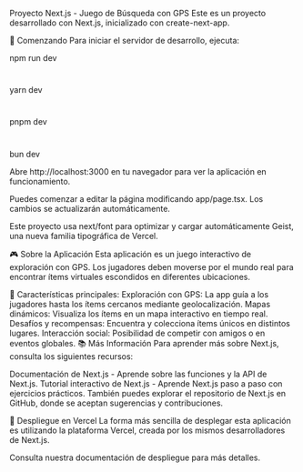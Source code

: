  Proyecto Next.js - Juego de Búsqueda con GPS
Este es un proyecto desarrollado con Next.js, inicializado con create-next-app.

🚀 Comenzando
Para iniciar el servidor de desarrollo, ejecuta:

npm run dev
# 
yarn dev
# 
pnpm dev
# 
bun dev



Abre http://localhost:3000 en tu navegador para ver la aplicación en funcionamiento.

Puedes comenzar a editar la página modificando app/page.tsx. Los cambios se actualizarán automáticamente.

Este proyecto usa next/font para optimizar y cargar automáticamente Geist, una nueva familia tipográfica de Vercel.

🎮 Sobre la Aplicación
Esta aplicación es un juego interactivo de exploración con GPS. Los jugadores deben moverse por el mundo real para encontrar ítems virtuales escondidos en diferentes ubicaciones.

🔹 Características principales:
Exploración con GPS: La app guía a los jugadores hasta los ítems cercanos mediante geolocalización.
Mapas dinámicos: Visualiza los ítems en un mapa interactivo en tiempo real.
Desafíos y recompensas: Encuentra y colecciona ítems únicos en distintos lugares.
Interacción social: Posibilidad de competir con amigos o en eventos globales.
📚 Más Información
Para aprender más sobre Next.js, consulta los siguientes recursos:

Documentación de Next.js - Aprende sobre las funciones y la API de Next.js.
Tutorial interactivo de Next.js - Aprende Next.js paso a paso con ejercicios prácticos.
También puedes explorar el repositorio de Next.js en GitHub, donde se aceptan sugerencias y contribuciones.

🚀 Despliegue en Vercel
La forma más sencilla de desplegar esta aplicación es utilizando la plataforma Vercel, creada por los mismos desarrolladores de Next.js.

Consulta nuestra documentación de despliegue para más detalles.
